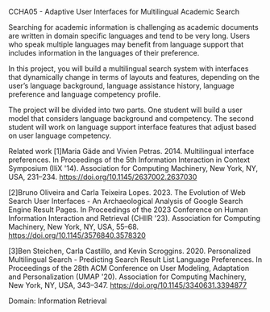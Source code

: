 CCHA05 - Adaptive User Interfaces for Multilingual Academic Search

Searching for academic information is challenging as academic documents are written in domain specific languages and tend to be very long. Users who speak multiple languages may benefit from language support that includes information in the languages of their preference.

In this project, you will build a multilingual search system with interfaces that dynamically change in terms of layouts and features, depending on the user’s language background, language assistance history, language preference and language competency profile.

The project will be divided into two parts. One student will build a user model that considers language background and competency. The second student will work on language support interface features that adjust based on user language competency.

Related work
[1]Maria Gäde and Vivien Petras. 2014. Multilingual interface preferences. In Proceedings of the 5th Information Interaction in Context Symposium (IIiX '14). Association for Computing Machinery, New York, NY, USA, 231–234. https://doi.org/10.1145/2637002.2637030

[2]Bruno Oliveira and Carla Teixeira Lopes. 2023. The Evolution of Web Search User Interfaces - An Archaeological Analysis of Google Search Engine Result Pages. In Proceedings of the 2023 Conference on Human Information Interaction and Retrieval (CHIIR '23). Association for Computing Machinery, New York, NY, USA, 55–68. https://doi.org/10.1145/3576840.3578320

[3]Ben Steichen, Carla Castillo, and Kevin Scroggins. 2020. Personalized Multilingual Search - Predicting Search Result List Language Preferences. In Proceedings of the 28th ACM Conference on User Modeling, Adaptation and Personalization (UMAP '20). Association for Computing Machinery, New York, NY, USA, 343–347. https://doi.org/10.1145/3340631.3394877

Domain: Information Retrieval
